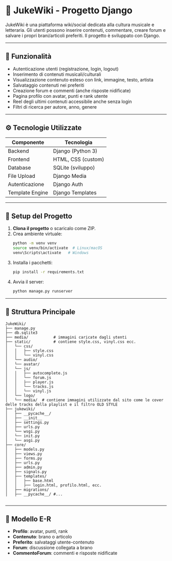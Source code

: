 # 📀 JukeWiki - Progetto Django

JukeWiki è una piattaforma wiki/social dedicata alla cultura musicale e letteraria. Gli utenti possono inserire contenuti, commentare, creare forum e salvare i propri brani/articoli preferiti. Il progetto è sviluppato con Django.

---

## 📌 Funzionalità

- Autenticazione utenti (registrazione, login, logout)
- Inserimento di contenuti musicali/culturali
- Visualizzazione contenuto esteso con link, immagine, testo, artista
- Salvataggio contenuti nei preferiti
- Creazione forum e commenti (anche risposte nidificate)
- Pagina profilo con avatar, punti e rank utente
- Reel degli ultimi contenuti accessibile anche senza login
- Filtri di ricerca per autore, anno, genere

---

## ⚙️ Tecnologie Utilizzate

| Componente         | Tecnologia             |
|--------------------|------------------------|
| Backend            | Django (Python 3)      |
| Frontend           | HTML, CSS (custom)     |
| Database           | SQLite (sviluppo)      |
| File Upload        | Django Media           |
| Autenticazione     | Django Auth            |
| Template Engine    | Django Templates       |

---

## 🧪 Setup del Progetto

1. **Clona il progetto** o scaricalo come ZIP.
2. Crea ambiente virtuale:
   ```bash
   python -m venv venv
   source venv/bin/activate  # Linux/macOS
   venv\Scripts\activate   # Windows
   ```
3. Installa i pacchetti:
   ```bash
   pip install -r requirements.txt
   ```
4. Avvia il server:
   ```bash
   python manage.py runserver
   ```

---

## 📂 Struttura Principale

```
JukeWiki/
├── manage.py
├── db.sqlite3 
├── media/           # immagini caricate dagli utenti
├── static/          # contiene style.css, vinyl.css ecc.
│   └── css/
│   │   ├── style.css
│   │   └── vinyl.css
│   └── audio/
│   └── avatar/
│   └── js/
│   │   ├── autocomplete.js
│   │   └── forum.js
│   │   ├── player.js
│   │   └── tracks.js
│   │   └── vinyl.js
│   └── logo/
│   └── media/  # contiene immagini utilizzate dal sito come le cover delle tracks della playlist e il filtro OLD STYLE
├── jukewiki/
│   ├── __pycache__/
│   ├── __init__
│   ├── settings.py
│   ├── urls.py
│   └── wsgi.py
│   └── init.py
│   └── asgi.py
├── core/
│   ├── models.py
│   ├── views.py
│   ├── forms.py
│   ├── urls.py
│   ├── admin.py
│   ├── signals.py
│   ├── templates/
│   │   ├── base.html
│   │   ├── login.html, profilo.html, ecc.
│   ├── migrations/
│   ├── __pycache__/ #...


```

---

## 🧠 Modello E-R

- **Profilo**: avatar, punti, rank
- **Contenuto**: brano o articolo
- **Preferito**: salvataggi utente-contenuto
- **Forum**: discussione collegata a brano
- **CommentoForum**: commenti e risposte nidificate
